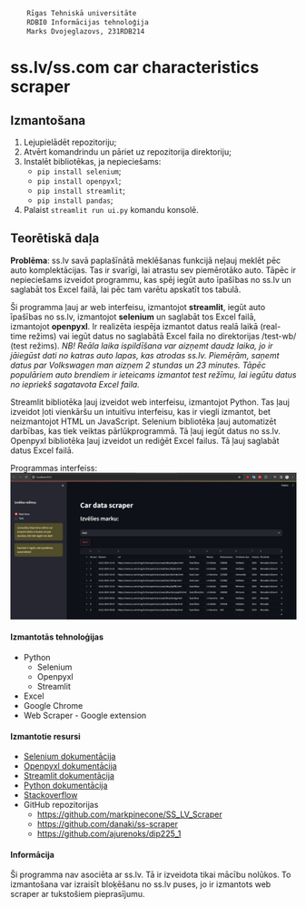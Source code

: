 ```
    Rīgas Tehniskā universitāte
    RDBI0 Informācijas tehnoloģija
    Marks Dvojeglazovs, 231RDB214
```

ss.lv/ss.com car characteristics scraper
=======================

Izmantošana
-----------------------
1. Lejupielādēt repozitoriju;
2. Atvērt komandrindu un pāriet uz repozitorija direktoriju;
3. Instalēt bibliotēkas, ja nepieciešams:
    * `pip install selenium`;
    * `pip install openpyxl`;
    * `pip install streamlit`;
    * `pip install pandas`;
4. Palaist `streamlit run ui.py` komandu konsolē.

Teorētiskā daļa
-----------------------
**Problēma**: ss.lv savā paplašīnātā meklēšanas funkcijā neļauj meklēt pēc auto komplektācijas. Tas ir svarīgi, lai atrastu sev piemērotāko auto.
Tāpēc ir nepieciešams izveidot programmu, kas spēj iegūt auto īpašības no ss.lv un saglabāt tos Excel failā, lai pēc tam varētu apskatīt tos tabulā.

Ši programma ļauj ar web interfeisu, izmantojot **streamlit**, iegūt auto īpašības no ss.lv, izmantojot **selenium** un saglabāt tos Excel failā, izmantojot **openpyxl**.
Ir realizēta iespēja izmantot datus realā laikā (real-time režims) vai iegūt datus no saglabātā Excel faila no direktorijas /test-wb/ (test režims).
*NB! Reāla laika ispildīšana var aizņemt daudz laika, jo ir jāiegūst dati no katras auto lapas, kas atrodas ss.lv. Piemēŗām, saņemt datus par Volkswagen man aizņem 2 stundas un 23 minutes. Tāpēc populāriem auto brendiem ir ieteicams izmantot test režīmu, lai iegūtu datus no iepriekš sagatavota Excel faila.*

Streamlit bibliotēka ļauj izveidot web interfeisu, izmantojot Python. Tas ļauj izveidot ļoti vienkāršu un intuitīvu interfeisu, kas ir viegli izmantot, bet neizmantojot HTML un JavaScript.
Selenium bibliotēka ļauj automatizēt darbības, kas tiek veiktas pārlūkprogrammā. Tā ļauj iegūt datus no ss.lv.
Openpyxl bibliotēka ļauj izveidot un rediģēt Excel failus. Tā ļauj saglabāt datus Excel failā.

Programmas interfeiss:
![Programmas interfeiss](image.png "Programmas interfeiss")
#### Izmantotās tehnoloģijas
* Python
  * Selenium
  * Openpyxl
  * Streamlit
* Excel
* Google Chrome
* Web Scraper - Google extension
#### Izmantotie resursi
* [Selenium dokumentācija](https://selenium-python.readthedocs.io/)
* [Openpyxl dokumentācija](https://openpyxl.readthedocs.io/en/stable/)
* [Streamlit dokumentācija](https://docs.streamlit.io/en/stable/)
* [Python dokumentācija](https://docs.python.org/3/)
* [Stackoverflow](https://stackoverflow.com/)
* GitHub repozitorijas
  * https://github.com/markpinecone/SS_LV_Scraper
  * https://github.com/danaki/ss-scraper
  * https://github.com/ajurenoks/dip225_1

#### Informācija
Ši programma nav asociēta ar ss.lv. Tā ir izveidota tikai mācību nolūkos.
To izmantošana var izraisīt bloķēšanu no ss.lv puses, jo ir izmantots web scraper ar tukstošiem pieprasījumu.